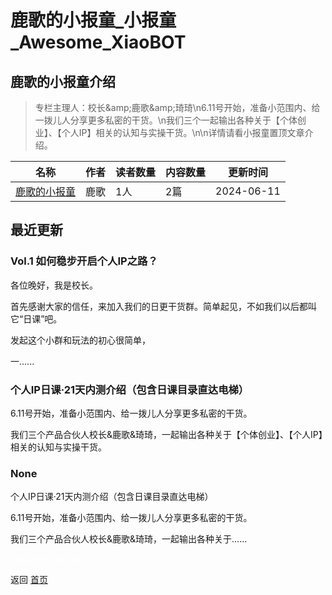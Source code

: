 # 鹿歌的小报童_小报童_Awesome_XiaoBOT

## 鹿歌的小报童介绍
> 专栏主理人：校长&amp;amp;鹿歌&amp;amp;琦琦\n6.11号开始，准备小范围内、给一拨儿人分享更多私密的干货。\n我们三个一起输出各种关于【个体创业】、【个人IP】相关的认知与实操干货。\n\n详情请看小报童置顶文章介绍。  
  


|名称|作者|读者数量|内容数量|更新时间|
|---|---|---|---|---|
|[鹿歌的小报童](https://xiaobot.net/p/pengyoumen888?refer=0b133df9-27dc-423b-8101-639049001c13)|鹿歌|1人|2篇|2024-06-11|

## 最近更新
### Vol.1 如何稳步开启个人IP之路？

各位晚好，我是校长。

首先感谢大家的信任，来加入我们的日更干货群。简单起见，不如我们以后都叫它“日课”吧。

发起这个小群和玩法的初心很简单，

一......

### 个人IP日课·21天内测介绍（包含日课目录直达电梯）

6.11号开始，准备小范围内、给一拨儿人分享更多私密的干货。

我们三个产品合伙人校长&鹿歌&琦琦，一起输出各种关于【个体创业】、【个人IP】相关的认知与实操干货。

### None

个人IP日课·21天内测介绍（包含日课目录直达电梯）

6.11号开始，准备小范围内、给一拨儿人分享更多私密的干货。

我们三个产品合伙人校长&鹿歌&琦琦，一起输出各种关于......


<a href="https://github.com/Reno9527/awesome-xiaobot" style="color: white; text-decoration: none;">awesome-xiaobot</a>

返回 [首页](../README.md)
